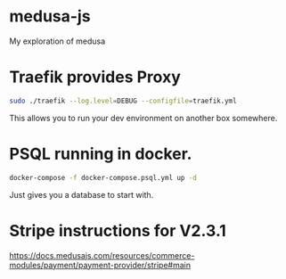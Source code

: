 # medusa-js
My exploration of medusa

# Traefik provides Proxy
```bash
sudo ./traefik --log.level=DEBUG --configfile=traefik.yml
```
This allows you to run your dev environment on another box somewhere.

# PSQL running in docker.
```bash
docker-compose -f docker-compose.psql.yml up -d
```
Just gives you a database to start with.

# Stripe instructions for V2.3.1
https://docs.medusajs.com/resources/commerce-modules/payment/payment-provider/stripe#main
